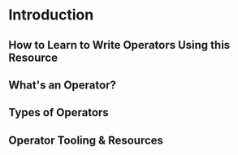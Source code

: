 <!--
- Introduction
  - How to Learn to Write Operators Using this Resource
  - What's an Operator?
  - Types of Operators
  - Operator Tooling & Resources  
-->

# Introduction

## How to Learn to Write Operators Using this Resource

## What's an Operator?

## Types of Operators

## Operator Tooling & Resources